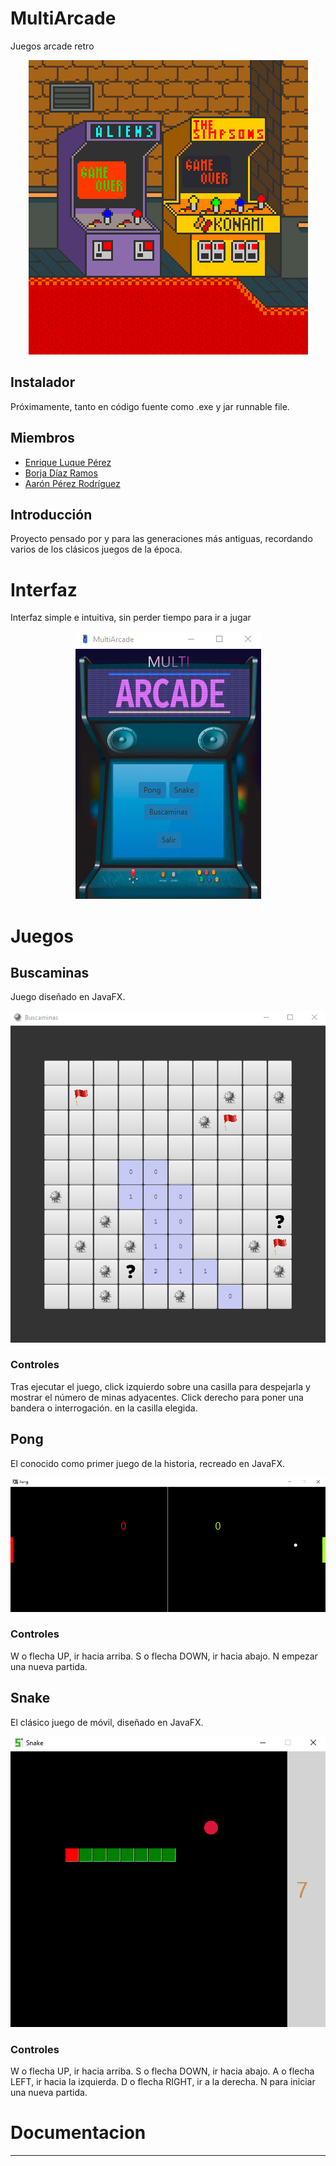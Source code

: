 # MultiArcade
Juegos arcade retro

<p align="center"><img src="/githubImg/main.gif" width=""/></p>

## Instalador

Próximamente, tanto en código fuente como .exe y jar runnable file.

## Miembros

 - [Enrique Luque Pérez](https://github.com/Engo660)
 - [Borja Díaz Ramos](https://github.com/Borja-29)
 - [Aarón Pérez Rodríguez](https://github.com/Skarnisk89)

## Introducción

Proyecto pensado por y para las generaciones más antiguas, recordando varios de los clásicos juegos de la época.

# Interfaz

Interfaz simple e intuitiva, sin perder tiempo para ir a jugar

<p align="center"><img src="/githubImg/interfazPrincipal.png" width=""/></p>

# Juegos

## Buscaminas
Juego diseñado en JavaFX.

<p align="center"><img src="/githubImg/buscaminas.png" width=""/></p>

### Controles

Tras ejecutar el juego, click izquierdo sobre una casilla para despejarla y mostrar el número de minas adyacentes. Click derecho para poner una bandera o interrogación.
en la casilla elegida.

 ## Pong

El conocido como primer juego de la historia, recreado en JavaFX.

<p align="center"><img src="/githubImg/pong.png" width=""/></p>

### Controles

W o flecha UP, ir hacia arriba. S o flecha DOWN, ir hacia abajo. N empezar una nueva partida.

 ## Snake

El clásico juego de móvil, diseñado en JavaFX.

<p align="center"><img src="/githubImg/snake.png" width=""/></p>

 ### Controles

W o flecha UP, ir hacia arriba. S o flecha DOWN, ir hacia abajo. A o flecha LEFT, ir hacia la izquierda. D o flecha RIGHT, ir a la derecha. N para iniciar una nueva partida.

 # Documentacion

---------------